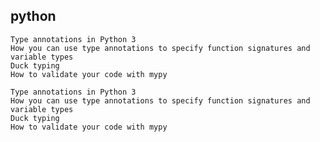 ## python

    Type annotations in Python 3
    How you can use type annotations to specify function signatures and variable types
    Duck typing
    How to validate your code with mypy

    Type annotations in Python 3
    How you can use type annotations to specify function signatures and variable types
    Duck typing
    How to validate your code with mypy

